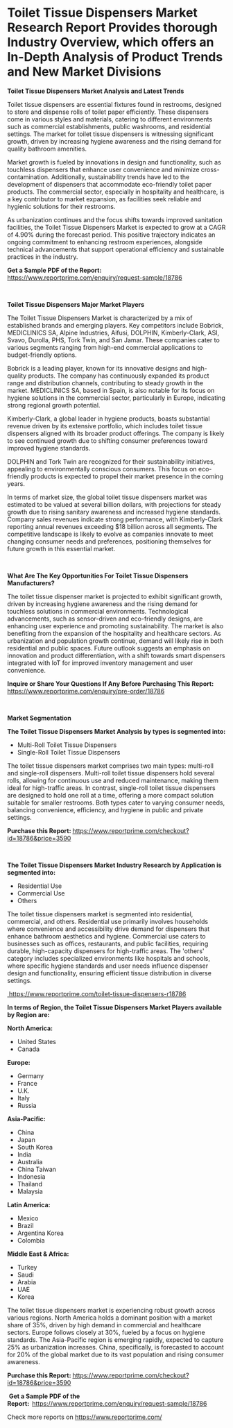 <p><h1>Toilet Tissue Dispensers Market Research Report Provides thorough Industry Overview, which offers an In-Depth Analysis of Product Trends and New Market Divisions</h1></p><p><strong>Toilet Tissue Dispensers Market Analysis and Latest Trends</strong></p>
<p><p>Toilet tissue dispensers are essential fixtures found in restrooms, designed to store and dispense rolls of toilet paper efficiently. These dispensers come in various styles and materials, catering to different environments such as commercial establishments, public washrooms, and residential settings. The market for toilet tissue dispensers is witnessing significant growth, driven by increasing hygiene awareness and the rising demand for quality bathroom amenities.</p><p>Market growth is fueled by innovations in design and functionality, such as touchless dispensers that enhance user convenience and minimize cross-contamination. Additionally, sustainability trends have led to the development of dispensers that accommodate eco-friendly toilet paper products. The commercial sector, especially in hospitality and healthcare, is a key contributor to market expansion, as facilities seek reliable and hygienic solutions for their restrooms.</p><p>As urbanization continues and the focus shifts towards improved sanitation facilities, the Toilet Tissue Dispensers Market is expected to grow at a CAGR of 4.90% during the forecast period. This positive trajectory indicates an ongoing commitment to enhancing restroom experiences, alongside technical advancements that support operational efficiency and sustainable practices in the industry.</p></p>
<p><strong>Get a Sample PDF of the Report:&nbsp;</strong> <a href="https://www.reportprime.com/enquiry/request-sample/18786?utm_campaign=3350&utm_medium=2&utm_source=Github&utm_content=ia&utm_term=19032025&utm_id=toilet-tissue-dispensers">https://www.reportprime.com/enquiry/request-sample/18786</a></p>
<p>&nbsp;</p>
<p><strong>Toilet Tissue Dispensers Major Market Players</strong></p>
<p><p>The Toilet Tissue Dispensers Market is characterized by a mix of established brands and emerging players. Key competitors include Bobrick, MEDICLINICS SA, Alpine Industries, Aifusi, DOLPHIN, Kimberly-Clark, ASI, Svavo, Durolla, PHS, Tork Twin, and San Jamar. These companies cater to various segments ranging from high-end commercial applications to budget-friendly options. </p><p>Bobrick is a leading player, known for its innovative designs and high-quality products. The company has continuously expanded its product range and distribution channels, contributing to steady growth in the market. MEDICLINICS SA, based in Spain, is also notable for its focus on hygiene solutions in the commercial sector, particularly in Europe, indicating strong regional growth potential.</p><p>Kimberly-Clark, a global leader in hygiene products, boasts substantial revenue driven by its extensive portfolio, which includes toilet tissue dispensers aligned with its broader product offerings. The company is likely to see continued growth due to shifting consumer preferences toward improved hygiene standards.</p><p>DOLPHIN and Tork Twin are recognized for their sustainability initiatives, appealing to environmentally conscious consumers. This focus on eco-friendly products is expected to propel their market presence in the coming years.</p><p>In terms of market size, the global toilet tissue dispensers market was estimated to be valued at several billion dollars, with projections for steady growth due to rising sanitary awareness and increased hygiene standards. Company sales revenues indicate strong performance, with Kimberly-Clark reporting annual revenues exceeding $18 billion across all segments. The competitive landscape is likely to evolve as companies innovate to meet changing consumer needs and preferences, positioning themselves for future growth in this essential market.</p></p>
<p>&nbsp;</p>
<p><strong>What Are The Key Opportunities For Toilet Tissue Dispensers Manufacturers?</strong></p>
<p><p>The toilet tissue dispenser market is projected to exhibit significant growth, driven by increasing hygiene awareness and the rising demand for touchless solutions in commercial environments. Technological advancements, such as sensor-driven and eco-friendly designs, are enhancing user experience and promoting sustainability. The market is also benefiting from the expansion of the hospitality and healthcare sectors. As urbanization and population growth continue, demand will likely rise in both residential and public spaces. Future outlook suggests an emphasis on innovation and product differentiation, with a shift towards smart dispensers integrated with IoT for improved inventory management and user convenience.</p></p>
<p><strong>Inquire or Share Your Questions If Any Before Purchasing This Report:</strong> <a href="https://www.reportprime.com/enquiry/pre-order/18786?utm_campaign=3350&utm_medium=2&utm_source=Github&utm_content=ia&utm_term=19032025&utm_id=toilet-tissue-dispensers">https://www.reportprime.com/enquiry/pre-order/18786</a></p>
<p>&nbsp;</p>
<p><strong>Market Segmentation</strong></p>
<p><strong>The Toilet Tissue Dispensers Market Analysis by types is segmented into:</strong></p>
<p><ul><li>Multi-Roll Toilet Tissue Dispensers</li><li>Single-Roll Toilet Tissue Dispensers</li></ul></p>
<p><p>The toilet tissue dispensers market comprises two main types: multi-roll and single-roll dispensers. Multi-roll toilet tissue dispensers hold several rolls, allowing for continuous use and reduced maintenance, making them ideal for high-traffic areas. In contrast, single-roll toilet tissue dispensers are designed to hold one roll at a time, offering a more compact solution suitable for smaller restrooms. Both types cater to varying consumer needs, balancing convenience, efficiency, and hygiene in public and private settings.</p></p>
<p><strong>Purchase this Report:&nbsp;</strong><a href="https://www.reportprime.com/checkout?id=18786&price=3590&utm_campaign=3350&utm_medium=2&utm_source=Github&utm_content=ia&utm_term=19032025&utm_id=toilet-tissue-dispensers">https://www.reportprime.com/checkout?id=18786&price=3590</a></p>
<p>&nbsp;</p>
<p><strong>The Toilet Tissue Dispensers Market Industry Research by Application is segmented into:</strong></p>
<p><ul><li>Residential Use</li><li>Commercial Use</li><li>Others</li></ul></p>
<p><p>The toilet tissue dispensers market is segmented into residential, commercial, and others. Residential use primarily involves households where convenience and accessibility drive demand for dispensers that enhance bathroom aesthetics and hygiene. Commercial use caters to businesses such as offices, restaurants, and public facilities, requiring durable, high-capacity dispensers for high-traffic areas. The 'others' category includes specialized environments like hospitals and schools, where specific hygiene standards and user needs influence dispenser design and functionality, ensuring efficient tissue distribution in diverse settings.</p></p>
<p><a href="https://www.reportprime.com/toilet-tissue-dispensers-r18786?utm_campaign=3350&utm_medium=2&utm_source=Github&utm_content=ia&utm_term=19032025&utm_id=toilet-tissue-dispensers">&nbsp;https://www.reportprime.com/toilet-tissue-dispensers-r18786</a></p>
<p><strong>In terms of Region, the Toilet Tissue Dispensers Market Players available by Region are:</strong></p>
<p>
    <p> <strong> North America: </strong>
        <ul>
            <li>United States</li>
            <li>Canada</li>
        </ul>
        </p> 
    <p> <strong> Europe: </strong>
        <ul>
            <li>Germany</li>
            <li>France</li>
            <li>U.K.</li>
            <li>Italy</li>
            <li>Russia</li>
        </ul>
        </p> 
    <p> <strong> Asia-Pacific: </strong>
        <ul>
            <li>China</li>
            <li>Japan</li>
            <li>South Korea</li>
            <li>India</li>
            <li>Australia</li>
            <li>China Taiwan</li>
            <li>Indonesia</li>
            <li>Thailand</li>
            <li>Malaysia</li>
        </ul>
        </p> 
    <p> <strong> Latin America: </strong>
        <ul>
            <li>Mexico</li>
            <li>Brazil</li>
            <li>Argentina Korea</li>
            <li>Colombia</li>
        </ul>
        </p> 
    <p> <strong> Middle East & Africa: </strong>
        <ul>
            <li>Turkey</li>
            <li>Saudi</li>
            <li>Arabia</li>
            <li>UAE</li>
            <li>Korea</li>
        </ul>
    </p>
    </p>
<p><p>The toilet tissue dispensers market is experiencing robust growth across various regions. North America holds a dominant position with a market share of 35%, driven by high demand in commercial and healthcare sectors. Europe follows closely at 30%, fueled by a focus on hygiene standards. The Asia-Pacific region is emerging rapidly, expected to capture 25% as urbanization increases. China, specifically, is forecasted to account for 20% of the global market due to its vast population and rising consumer awareness.</p></p>
<p><strong>Purchase this Report: </strong><a href="https://www.reportprime.com/checkout?id=18786&price=3590&utm_campaign=3350&utm_medium=2&utm_source=Github&utm_content=ia&utm_term=19032025&utm_id=toilet-tissue-dispensers">https://www.reportprime.com/checkout?id=18786&price=3590</a></p>
<p>&nbsp;<strong>Get a Sample PDF of the Report:&nbsp;&nbsp;</strong><a href="https://www.reportprime.com/enquiry/request-sample/18786?utm_campaign=3350&utm_medium=2&utm_source=Github&utm_content=ia&utm_term=19032025&utm_id=toilet-tissue-dispensers">https://www.reportprime.com/enquiry/request-sample/18786</a></p>
<p><strong></strong></p>
<p>Check more reports on <a href="https://www.reportprime.com/?utm_campaign=3350&utm_medium=2&utm_source=Github&utm_content=ia&utm_term=19032025&utm_id=toilet-tissue-dispensers">https://www.reportprime.com/</a></p>